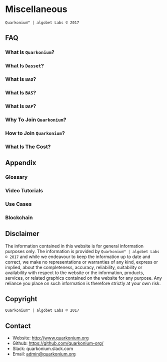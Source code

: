 # Miscellaneous
`Quarkonium™ | algobet Labs © 2017`

## FAQ

### What Is `Quarkonium`?

### What Is `Dasset`?

### What Is `BAO`?

### What Is `BAS`?

### What Is `DAP`?

### Why To Join `Quarkonium`?

### How to Join `Quarkonium`?

### What Is The Cost?


## Appendix

### Glossary

### Video Tutorials

### Use Cases

### Blockchain


## Disclaimer

The information contained in this website is for general information purposes only. The information is provided by `Quarkonium™ | algobet Labs © 2017` and while we endeavour to keep the information up to date and correct, we make no representations or warranties of any kind, express or implied, about the completeness, accuracy, reliability, suitability or availability with respect to the website or the information, products, services, or related graphics contained on the website for any purpose. Any reliance you place on such information is therefore strictly at your own risk.


## Copyright

`Quarkonium™ | algobet Labs © 2017`


## Contact

- Website: http://www.quarkonium.org
- Github: https://github.com/quarkonium-org/
- Slack: quarkonium.slack.com
- Email: admin@quarkonium.org

